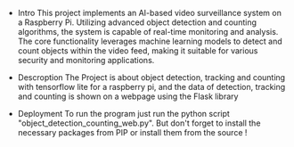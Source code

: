 * Intro
This project implements an AI-based video surveillance system on a Raspberry Pi.
Utilizing advanced object detection and counting algorithms, the system is capable of real-time monitoring and analysis.
The core functionality leverages machine learning models to detect and count objects within the video feed, 
making it suitable for various security and monitoring applications.

* Descroption
The Project is about object detection, tracking and counting with tensorflow lite for a raspberry pi,
and the data of detection, tracking and counting is shown on a webpage using the Flask library
* Deployment
To run the program just run the python script "object_detection_counting_web.py".
But don't forget to install the necessary packages from PIP or install them from the source !
